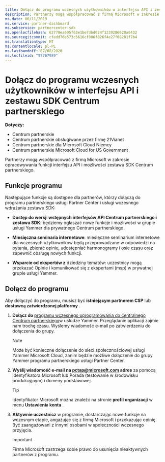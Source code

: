 ```yaml
---
title: Dołącz do programu wczesnych użytkowników w interfejsu API i zestawu SDK Centrum partnerskiego
description: Partnerzy mogą współpracować z firmą Microsoft w zakresie opracowywania funkcji i możliwości partnerskich.
ms.date: 06/11/2019
ms.service: partner-dashboard
ms.subservice: partnercenter-sdk
ms.openlocfilehash: 62770ea695f63e1be7dbd624f1239286620a6432
ms.sourcegitcommit: cfedd76e573c5616cf006f826f4e27f08281f7b4
ms.translationtype: MT
ms.contentlocale: pl-PL
ms.lasthandoff: 07/08/2020
ms.locfileid: "97767989"
---
```

# <a name="join-the-partner-center-api-and-sdk-early-adopter-program"></a>Dołącz do programu wczesnych użytkowników w interfejsu API i zestawu SDK Centrum partnerskiego

**Dotyczy:**

- Centrum partnerskie
- Centrum partnerskie obsługiwane przez firmę 21Vianet
- Centrum partnerskie dla Microsoft Cloud Niemcy
- Centrum partnerskie Microsoft Cloud for US Government

Partnerzy mogą współpracować z firmą Microsoft w zakresie opracowywania funkcji interfejsu API i możliwości zestawu SDK Centrum partnerskiego.

## <a name="program-features"></a>Funkcje programu

Następujące funkcje są dostępne dla partnerów, którzy dołączą do programu partnerskiego usługi Partner Center i usługi wczesnego wdrażania zestawu SDK:

- **Dostęp do wersji wstępnych interfejsów API Centrum partnerskiego i zestawu SDK**: będziemy ogłaszać nowe funkcje i możliwości w grupie usługi Yammer dla prywatnego Centrum partnerskiego.

- **Miesięczna seminaria internetowe**: miesięczne seminarium internetowe dla wczesnych użytkowników będą przeprowadzane w odpowiedzi na pytania, zbierać opinie, udostępniać harmonogramy i osie czasu oraz zapewnić obsługę nowych funkcji.

- **Wsparcie od ekspertów z** dziedziny tematów: uczestnicy mogą przekazać Opinie i komunikować się z ekspertami (msp) w prywatnej grupie usługi Yammer.

## <a name="join-the-program"></a>Dołącz do programu

Aby dołączyć do programu, musisz być **istniejącym partnerem CSP** lub **dostawcą zatwierdzonej platformy** .

1. **Dołącz do** [programu wczesnego oprogramowania do centralnego Centrum partnerskiego](https://www.yammer.com/cloudpartnercommunity/#/threads/inGroup?type=in_group&feedId=5944712&view=all)w usłudze Yammer. Przeglądanie aplikacji zajmie nam trochę czasu. Wyślemy wiadomość e-mail po zatwierdzeniu do dołączenia do grupy.

   > [!NOTE]
   > Może być konieczne dołączenie do sieci społecznościowej usługi Yammer Microsoft Cloud, zanim będzie możliwe dołączenie do grupy Yammer programu partnerskiego usługi Partner Center.

2. **Wyślij wiadomość e-mail na [pctap@microsoft.com](mailto:pctap@microsoft.com) adres** za pomocą identyfikatora Microsoft lub Porada (testowanie w środowisku produkcyjnym) i domeny podstawowej.

   > [!TIP]
   > Identyfikator Microsoft można znaleźć na stronie **profil organizacji** w menu **Ustawienia konta** .

3. **Aktywnie uczestnicz** w programie, dostarczając nowe funkcje na wczesnym etapie, angażując się z firmą Microsoft i przekazując opinię. Być zaangażowani z innymi osobami w społeczności wczesnego przyjęcia.

   > [!IMPORTANT]
   > Firma Microsoft zastrzega sobie prawo do usunięcia nieaktywnych partnerów z programu.
